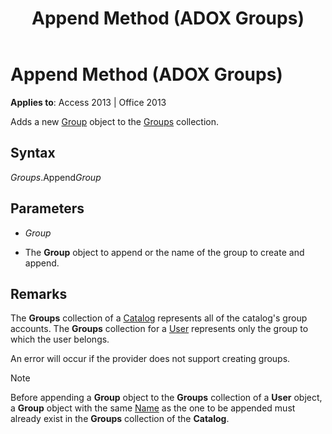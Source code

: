 ﻿---
title: Append Method (ADOX Groups)
TOCTitle: Append Method (ADOX Groups)
ms:assetid: c3245a24-55b8-3f3f-1c4a-43a119d84dc8
ms:mtpsurl: https://msdn.microsoft.com/library/JJ249954(v=office.15)
ms:contentKeyID: 48547567
ms.date: 09/18/2015
mtps_version: v=office.15
---

# Append Method (ADOX Groups)


**Applies to**: Access 2013 | Office 2013



Adds a new [Group](group-object-adox.md) object to the [Groups](groups-collection-adox.md) collection.

## Syntax

*Groups*.Append*Group*

## Parameters

  - *Group*

  - The **Group** object to append or the name of the group to create and append.

## Remarks

The **Groups** collection of a [Catalog](catalog-object-adox.md) represents all of the catalog's group accounts. The **Groups** collection for a [User](user-object-adox.md) represents only the group to which the user belongs.

An error will occur if the provider does not support creating groups.


> [!NOTE]
> Before appending a **Group** object to the **Groups** collection of a **User** object, a **Group** object with the same [Name](name-property-adox.md) as the one to be appended must already exist in the **Groups** collection of the **Catalog**.


